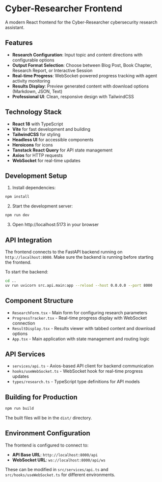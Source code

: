# Cyber-Researcher Frontend

A modern React frontend for the Cyber-Researcher cybersecurity research assistant.

## Features

- **Research Configuration**: Input topic and content directions with configurable options
- **Output Format Selection**: Choose between Blog Post, Book Chapter, Research Report, or Interactive Session
- **Real-time Progress**: WebSocket-powered progress tracking with agent activity monitoring
- **Results Display**: Preview generated content with download options (Markdown, JSON, Text)
- **Professional UI**: Clean, responsive design with TailwindCSS

## Technology Stack

- **React 18** with TypeScript
- **Vite** for fast development and building
- **TailwindCSS** for styling
- **Headless UI** for accessible components
- **Heroicons** for icons
- **Tanstack React Query** for API state management
- **Axios** for HTTP requests
- **WebSocket** for real-time updates

## Development Setup

1. Install dependencies:
```bash
npm install
```

2. Start the development server:
```bash
npm run dev
```

3. Open http://localhost:5173 in your browser

## API Integration

The frontend connects to the FastAPI backend running on `http://localhost:8000`. Make sure the backend is running before starting the frontend.

To start the backend:
```bash
cd ..
uv run uvicorn src.api.main:app --reload --host 0.0.0.0 --port 8000
```

## Component Structure

- `ResearchForm.tsx` - Main form for configuring research parameters
- `ProgressTracker.tsx` - Real-time progress display with WebSocket connection
- `ResultDisplay.tsx` - Results viewer with tabbed content and download options
- `App.tsx` - Main application with state management and routing logic

## API Services

- `services/api.ts` - Axios-based API client for backend communication
- `hooks/useWebSocket.ts` - WebSocket hook for real-time progress updates
- `types/research.ts` - TypeScript type definitions for API models

## Building for Production

```bash
npm run build
```

The built files will be in the `dist/` directory.

## Environment Configuration

The frontend is configured to connect to:
- **API Base URL**: `http://localhost:8000/api`
- **WebSocket URL**: `ws://localhost:8000/api/ws`

These can be modified in `src/services/api.ts` and `src/hooks/useWebSocket.ts` for different environments.